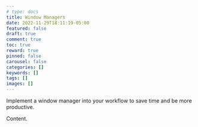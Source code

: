 ```yaml
---
# type: docs 
title: Window Managers
date: 2022-11-29T18:11:19-05:00
featured: false
draft: true
comment: true
toc: true
reward: true
pinned: false
carousel: false
categories: []
keywords: []
tags: []
images: []
---
```


Implement a window manager into your workflow to save time and be more productive.

<!--more-->

Content.

